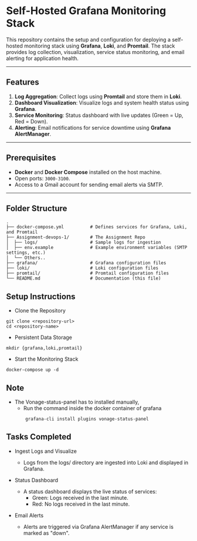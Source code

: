 # Self-Hosted Grafana Monitoring Stack

This repository contains the setup and configuration for deploying a self-hosted monitoring stack using **Grafana**, **Loki**, and **Promtail**. The stack provides log collection, visualization, service status monitoring, and email alerting for application health.

---

## Features
1. **Log Aggregation**: Collect logs using **Promtail** and store them in **Loki**.
2. **Dashboard Visualization**: Visualize logs and system health status using **Grafana**.
3. **Service Monitoring**: Status dashboard with live updates (Green = Up, Red = Down).
4. **Alerting**: Email notifications for service downtime using **Grafana AlertManager**.

---

## Prerequisites
- **Docker** and **Docker Compose** installed on the host machine.
- Open ports: `3000-3100`.
- Access to a Gmail account for sending email alerts via SMTP.

---

## Folder Structure
```plaintext
.
├── docker-compose.yml          # Defines services for Grafana, Loki, and Promtail
├── Assignment-devops-1/        # The Assignment Repo
│  ├── logs/                    # Sample logs for ingestion
│  ├── env.example              # Example environment variables (SMTP settings, etc.)
│  └── Others..
├── grafana/                    # Grafana configuration files
├── loki/                       # Loki configuration files
├── promtail/                   # Promtail configuration files
└── README.md                   # Documentation (this file)
```

## Setup Instructions

- Clone the Repository

```env
git clone <repository-url>
cd <repository-name>
```

- Persistent Data Storage

```env
mkdir {grafana,loki,promtail}
```

- Start the Monitoring Stack

```env
docker-compose up -d
```

## Note 

- The Vonage-status-panel has to installed manually,
    - Run the command inside the docker container of grafana
    ```env
        grafana-cli install plugins vonage-status-panel
    ```


## Tasks Completed

- Ingest Logs and Visualize
    - Logs from the logs/ directory are ingested into Loki and displayed in Grafana.
    
- Status Dashboard
    - A status dashboard displays the live status of services:
        - Green: Logs received in the last minute.
        - Red: No logs received in the last minute.

- Email Alerts
    - Alerts are triggered via Grafana AlertManager if any service is marked as "down".